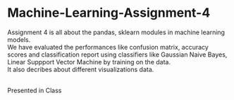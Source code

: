 # Machine-Learning-Assignment-4

Assignment 4 is all about the pandas, sklearn modules in machine learning models. <br />
We have evaluated the performances like confusion matrix, accuracy scores and classification report using classifiers like Gaussian Naive Bayes, Linear Suppport Vector Machine by training on the data.  <br />
It also decribes about different visualizations data.  <br />
<br />

Presented in Class
